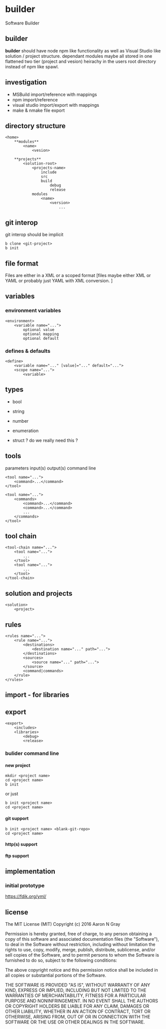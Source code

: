 # builder
Software Builder

## builder

**builder** should have node npm like functionality as well as Visual Studio like solution / project structure.
dependant modules maybe all stored in one flattened two tier (project and vesion) heirachy in the users root directory instead of npm like spawl.

## investigation
 - MSBuild import/reference with mappings
 - npm import/reference
 - visual studio import/export with mappings
 - make & nmake file export

## directory structure

    <home>
        **modules**
            <name>
                <vesion>

        **projects**
            <solution-root>
                <projects-name>
                    include
                    src
                    build
                        debug
                        release
                modules
                    <name>
                        <version>
                            ...


## git interop
git interop should be implicit

    b clone <git-project>
    b init


## file format
Files are either in a XML or a scoped format [files maybe either XML or YAML or probably just YAML with XML conversion. ]

## variables
### environment variables

    <environment>
        <variable name="...">
            optional value
            optional mapping
            optional default

### defines & defaults

    <define>
        <variable name="..." [value]="..." default="...">
        <scope name="...">
            <variable>

## types
 -  bool
 -  string
 -  number
 -  enumeration
 -  struct ? do we really need this ?

    <types>
        <type>
            <bool name="..." default="...">
            <string>
            <number>
            <enum>
            <struct>

    <enum name="..." type="..." default="...">
        <value name="..." value="..."/>
    </enum>

    <struct name="...">

## tools

<tool>
    parameters
    input(s)
    output(s)
    command line

    <tool name="...">
        <command>...</command>
    </tool>

    <tool name="...">
        <commands>
            <command>...</command>
            <command>...</command>
            ...
        </commands>
    </tool>

## tool chain

    <tool-chain name="...">
        <tool name="...">
            ...
        </tool>
        <tool name="...">
            ...
        </tool>
    </tool-chain>

## solution and projects

    <solution>
        <project>

## rules

    <rules name="...">
        <rule name="...">
            <destinations>
                <destination name="..." path="...">
            </destinations>
            <sources>
                <source name="..." path="...">
            </source>
            <command|commands>
        </rule>
    </rules>

## import - for libraries
## export

    <export>
        <includes>
        <libraries>
            <debug>
            <release>


### bulider command line

#### new project

    mkdir <project name>
    cd <project name>
    b init

or just

    b init <project name>
    cd <project name>

#### git support

    b init <project name> <blank-git-repo>
    cd <project name>

#### http(s) support
#### ftp support

## implementation
### initial prototype
https://fdik.org/yml/


## license
The MIT License (MIT) 
Copyright (c) 2016 Aaron N Gray

Permission is hereby granted, free of charge, to any person obtaining a copy of this software and associated documentation files (the "Software"), to deal in the Software without restriction, including without limitation the rights to use, copy, modify, merge, publish, distribute, sublicense, and/or sell copies of the Software, and to permit persons to whom the Software is furnished to do so, subject to the following conditions:

The above copyright notice and this permission notice shall be included in all copies or substantial portions of the Software.

THE SOFTWARE IS PROVIDED "AS IS", WITHOUT WARRANTY OF ANY KIND, EXPRESS OR IMPLIED, INCLUDING BUT NOT LIMITED TO THE WARRANTIES OF MERCHANTABILITY, FITNESS FOR A PARTICULAR PURPOSE AND NONINFRINGEMENT. IN NO EVENT SHALL THE AUTHORS OR COPYRIGHT HOLDERS BE LIABLE FOR ANY CLAIM, DAMAGES OR OTHER LIABILITY, WHETHER IN AN ACTION OF CONTRACT, TORT OR OTHERWISE, ARISING FROM, OUT OF OR IN CONNECTION WITH THE SOFTWARE OR THE USE OR OTHER DEALINGS IN THE SOFTWARE.
